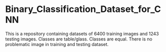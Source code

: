 # Binary_Classification_Dataset_for_CNN
This is a repository containing datasets of 6400 training images and 1243 testing images. 
Classes are table/glass.
Classes are equal. 
There is no problematic image in training and testing dataset.
